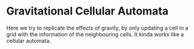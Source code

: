 # Gravitational Cellular Automata

Here we try to replicate the effects of gravity, by only updating a cell in a grid with the information of the neighbouring cells. It kinda works like a cellular automata.

